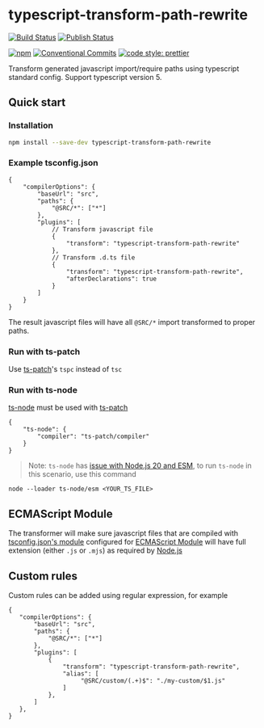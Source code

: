 # typescript-transform-path-rewrite

[![Build Status](https://github.com/vickvu/typescript-transform-path-rewrite/actions/workflows/main.yml/badge.svg)](https://github.com/vickvu/typescript-transform-path-rewrite/actions/workflows/main.yml)
[![Publish Status](https://github.com/vickvu/typescript-transform-path-rewrite/actions/workflows/publish.yml/badge.svg)](https://github.com/vickvu/typescript-transform-path-rewrite/actions/workflows/publish.yml)

[![npm](https://img.shields.io/npm/v/typescript-transform-path-rewrite)](https://www.npmjs.com/package/typescript-transform-path-rewrite)
[![Conventional Commits](https://img.shields.io/badge/Conventional%20Commits-1.0.0-%23FE5196?logo=conventionalcommits&logoColor=white)](https://conventionalcommits.org)
[![code style: prettier](https://img.shields.io/badge/code_style-prettier-ff69b4.svg?style=flat-square)](https://github.com/prettier/prettier)

Transform generated javascript import/require paths using typescript standard config. Support typescript version 5.

## Quick start

### Installation

```bash
npm install --save-dev typescript-transform-path-rewrite
```

### Example tsconfig.json

```jsonc
{
    "compilerOptions": {
        "baseUrl": "src",
        "paths": {
            "@SRC/*": ["*"]
        },
        "plugins": [
            // Transform javascript file
            {
                "transform": "typescript-transform-path-rewrite"
            },
            // Transform .d.ts file
            {
                "transform": "typescript-transform-path-rewrite",
                "afterDeclarations": true
            }
        ]
    }
}
```

The result javascript files will have all `@SRC/*` import transformed to proper paths.

### Run with ts-patch

Use [ts-patch](https://github.com/nonara/ts-patch)'s `tspc` instead of `tsc`

### Run with ts-node

[ts-node](https://github.com/TypeStrong/ts-node) must be used with [ts-patch](https://github.com/nonara/ts-patch)

```jsonc
{
    "ts-node": {
        "compiler": "ts-patch/compiler"
    }
}
```

> Note: `ts-node` has [issue with Node.js 20 and ESM](https://github.com/TypeStrong/ts-node/issues/1997), to run `ts-node` in this scenario, use this command

```
node --loader ts-node/esm <YOUR_TS_FILE>
```

## ECMAScript Module

The transformer will make sure javascript files that are compiled with [tsconfig.json's module](https://www.typescriptlang.org/tsconfig#module) configured for [ECMAScript Module](https://nodejs.org/api/esm.html) will have full extension (either `.js` or `.mjs`) as required by [Node.js](https://nodejs.org/api/esm.html#mandatory-file-extensions)

## Custom rules

Custom rules can be added using regular expression, for example

```jsonc
{
   "compilerOptions": {
       "baseUrl": "src",
       "paths": {
           "@SRC/*": ["*"]
       },
       "plugins": [
           {
               "transform": "typescript-transform-path-rewrite",
               "alias": [
                    "@SRC/custom/(.+)$": "./my-custom/$1.js"
               ]
           },
       ]
   },
}
```
